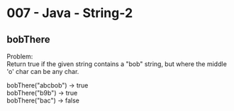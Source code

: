 007 - Java - String-2
====================


bobThere
----------


Problem:  
Return true if the given string contains a "bob" string, but where the middle 'o' char can be any char. 
>
bobThere("abcbob") → true  
bobThere("b9b") → true  
bobThere("bac") → false  